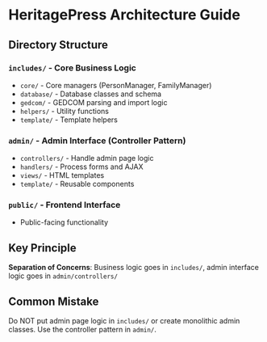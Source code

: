 # HeritagePress Architecture Guide

## Directory Structure

### `includes/` - Core Business Logic

- `core/` - Core managers (PersonManager, FamilyManager)
- `database/` - Database classes and schema
- `gedcom/` - GEDCOM parsing and import logic
- `helpers/` - Utility functions
- `template/` - Template helpers

### `admin/` - Admin Interface (Controller Pattern)

- `controllers/` - Handle admin page logic
- `handlers/` - Process forms and AJAX
- `views/` - HTML templates
- `template/` - Reusable components

### `public/` - Frontend Interface

- Public-facing functionality

## Key Principle

**Separation of Concerns**: Business logic goes in `includes/`, admin interface logic goes in `admin/controllers/`

## Common Mistake

Do NOT put admin page logic in `includes/` or create monolithic admin classes. Use the controller pattern in `admin/`.
